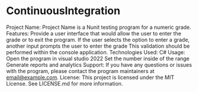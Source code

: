 # ContinuousIntegration
Project Name:
Project Name is a Nunit testing program for a numeric grade.
Features:
Provide a user interface that would allow the user to enter the grade or to exit the program.
If the user selects the option to enter a grade, another input prompts the user to enter the grade 
This validation should be performed within the console application.
Technologies Used:
C#
Usage:
Open the program in visual studio 2022
Set the number inside of the range
Generate reports and analytics
Support:
If you have any questions or issues with the program, please contact the program maintainers at email@example.com.
License:
This project is licensed under the MIT License. See LICENSE.md for more information.
